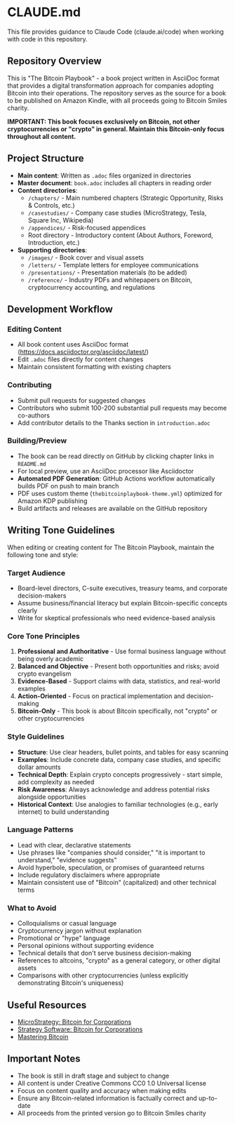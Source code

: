 # CLAUDE.md

This file provides guidance to Claude Code (claude.ai/code) when working with code in this repository.

## Repository Overview

This is "The Bitcoin Playbook" - a book project written in AsciiDoc format that provides a digital transformation approach for companies adopting Bitcoin into their operations. The repository serves as the source for a book to be published on Amazon Kindle, with all proceeds going to Bitcoin Smiles charity.

**IMPORTANT: This book focuses exclusively on Bitcoin, not other cryptocurrencies or "crypto" in general. Maintain this Bitcoin-only focus throughout all content.**

## Project Structure

- **Main content**: Written as `.adoc` files organized in directories
- **Master document**: `book.adoc` includes all chapters in reading order
- **Content directories**:
  - `/chapters/` - Main numbered chapters (Strategic Opportunity, Risks & Controls, etc.)
  - `/casestudies/` - Company case studies (MicroStrategy, Tesla, Square Inc, Wikipedia)
  - `/appendices/` - Risk-focused appendices
  - Root directory - Introductory content (About Authors, Foreword, Introduction, etc.)
- **Supporting directories**:
  - `/images/` - Book cover and visual assets
  - `/letters/` - Template letters for employee communications
  - `/presentations/` - Presentation materials (to be added)
  - `/reference/` - Industry PDFs and whitepapers on Bitcoin, cryptocurrency accounting, and regulations

## Development Workflow

### Editing Content
- All book content uses AsciiDoc format (https://docs.asciidoctor.org/asciidoc/latest/)
- Edit `.adoc` files directly for content changes
- Maintain consistent formatting with existing chapters

### Contributing
- Submit pull requests for suggested changes
- Contributors who submit 100-200 substantial pull requests may become co-authors
- Add contributor details to the Thanks section in `introduction.adoc`

### Building/Preview
- The book can be read directly on GitHub by clicking chapter links in `README.md`
- For local preview, use an AsciiDoc processor like Asciidoctor
- **Automated PDF Generation**: GitHub Actions workflow automatically builds PDF on push to main branch
- PDF uses custom theme (`thebitcoinplaybook-theme.yml`) optimized for Amazon KDP publishing
- Build artifacts and releases are available on the GitHub repository

## Writing Tone Guidelines

When editing or creating content for The Bitcoin Playbook, maintain the following tone and style:

### Target Audience
- Board-level directors, C-suite executives, treasury teams, and corporate decision-makers
- Assume business/financial literacy but explain Bitcoin-specific concepts clearly
- Write for skeptical professionals who need evidence-based analysis

### Core Tone Principles
1. **Professional and Authoritative** - Use formal business language without being overly academic
2. **Balanced and Objective** - Present both opportunities and risks; avoid crypto evangelism
3. **Evidence-Based** - Support claims with data, statistics, and real-world examples
4. **Action-Oriented** - Focus on practical implementation and decision-making
5. **Bitcoin-Only** - This book is about Bitcoin specifically, not "crypto" or other cryptocurrencies

### Style Guidelines
- **Structure**: Use clear headers, bullet points, and tables for easy scanning
- **Examples**: Include concrete data, company case studies, and specific dollar amounts
- **Technical Depth**: Explain crypto concepts progressively - start simple, add complexity as needed
- **Risk Awareness**: Always acknowledge and address potential risks alongside opportunities
- **Historical Context**: Use analogies to familiar technologies (e.g., early internet) to build understanding

### Language Patterns
- Lead with clear, declarative statements
- Use phrases like "companies should consider," "it is important to understand," "evidence suggests"
- Avoid hyperbole, speculation, or promises of guaranteed returns
- Include regulatory disclaimers where appropriate
- Maintain consistent use of "Bitcoin" (capitalized) and other technical terms

### What to Avoid
- Colloquialisms or casual language
- Cryptocurrency jargon without explanation
- Promotional or "hype" language
- Personal opinions without supporting evidence
- Technical details that don't serve business decision-making
- References to altcoins, "crypto" as a general category, or other digital assets
- Comparisons with other cryptocurrencies (unless explicitly demonstrating Bitcoin's uniqueness)

## Useful Resources

- [MicroStrategy: Bitcoin for Corporations](https://www.microstrategy.com/en/bitcoin/bitcoin-for-corporations)
- [Strategy Software: Bitcoin for Corporations](https://www.strategysoftware.com/world25/bitcoin-for-corporations)
- [Mastering Bitcoin](https://github.com/bitcoinbook/bitcoinbook)

## Important Notes

- The book is still in draft stage and subject to change
- All content is under Creative Commons CC0 1.0 Universal license
- Focus on content quality and accuracy when making edits
- Ensure any Bitcoin-related information is factually correct and up-to-date
- All proceeds from the printed version go to Bitcoin Smiles charity
